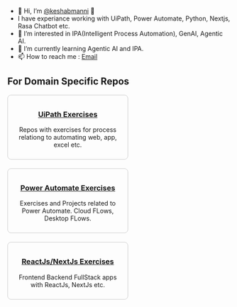 - 🙏 Hi, I’m [@keshabmanni](https://keshab.co.in) 🤵
- I have experiance working with UiPath, Power Automate, Python, Nextjs, Rasa Chatbot etc.
- 👀 I’m interested in IPA(Intelligent Process Automation), GenAI, Agentic AI.
- 🌱 I’m currently learning Agentic AI and IPA.
- 📫 How to reach me : [Email](mailto:keshabmanni22@gmail.com)

<!---
keshabmanni/keshabmanni is a ✨ special ✨ repository because its `README.md` (this file) appears on your GitHub profile.
You can click the Preview link to take a look at your changes.
--->

## For Domain Specific Repos
<div style="display: flex; flex-wrap: wrap; gap: 20px;">
  <div style="border: 1px solid #ccc; border-radius: 8px; padding: 10px; width: 250px; text-align: center;">
    <h3><a href="https://github.com/RPA-UiPath-Projects" target="_blank">UiPath Exercises</a></h3>
    <p>Repos with exercises for process relationg to automating web, app, excel etc.</p>
  </div>
  
  <div style="border: 1px solid #ccc; border-radius: 8px; padding: 10px; width: 250px; text-align: center;">
    <h3><a href="https://github.com/RPA-Power-Automate-Projects" target="_blank">Power Automate Exercises</a></h3>
    <p>Exercises and Projects related to Power Automate. Cloud FLows, Desktop FLows.</p>
  </div>

  <div style="border: 1px solid #ccc; border-radius: 8px; padding: 10px; width: 250px; text-align: center;">
    <h3><a href="https://github.com/Web-FullStack-Stuff" target="_blank">ReactJs/NextJs Exercises</a></h3>
    <p>Frontend Backend FullStack apps with ReactJs, NextJs etc.</p>
  </div>
</div>
